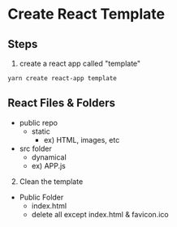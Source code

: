 # Create React Template

## Steps

1. create a react app called "template"
```
yarn create react-app template
```

## React Files & Folders
- public repo
  - static
    - ex) HTML, images, etc
- src folder
  - dynamical
  - ex) APP.js

2. Clean the template
- Public Folder
  - index.html
  - delete all except index.html & favicon.ico